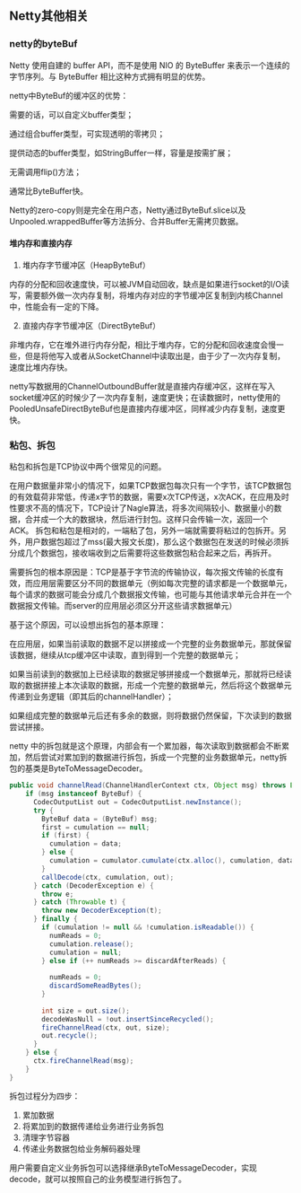 ## Netty其他相关

### netty的byteBuf

Netty 使用自建的 buffer API，而不是使用 NIO 的 ByteBuffer 来表示一个连续的字节序列。与 ByteBuffer 相比这种方式拥有明显的优势。 

netty中ByteBuf的缓冲区的优势： 

需要的话，可以自定义buffer类型；

通过组合buffer类型，可实现透明的零拷贝；

提供动态的buffer类型，如StringBuffer一样，容量是按需扩展；

无需调用flip()方法；

通常比ByteBuffer快。

Netty的zero-copy则是完全在用户态，Netty通过ByteBuf.slice以及Unpooled.wrappedBuffer等方法拆分、合并Buffer无需拷贝数据。

#### 堆内存和直接内存

1) 堆内存字节缓冲区（HeapByteBuf）

内存的分配和回收速度快，可以被JVM自动回收，缺点是如果进行socket的I/O读写，需要额外做一次内存复制，将堆内存对应的字节缓冲区复制到内核Channel中，性能会有一定的下降。

2) 直接内存字节缓冲区（DirectByteBuf）

非堆内存，它在堆外进行内存分配，相比于堆内存，它的分配和回收速度会慢一些，但是将他写入或者从SocketChannel中读取出是，由于少了一次内存复制，速度比堆内存快。

netty写数据用的ChannelOutboundBuffer就是直接内存缓冲区，这样在写入socket缓冲区的时候少了一次内存复制，速度更快；在读数据时，netty使用的PooledUnsafeDirectByteBuf也是直接内存缓冲区，同样减少内存复制，速度更快。

### 粘包、拆包

粘包和拆包是TCP协议中两个很常见的问题。

在用户数据量非常小的情况下，如果TCP数据包每次只有一个字节，该TCP数据包的有效载荷非常低，传递x字节的数据，需要x次TCP传送，x次ACK，在应用及时性要求不高的情况下，TCP设计了Nagle算法，将多次间隔较小、数据量小的数据，合并成一个大的数据块，然后进行封包。这样只会传输一次，返回一个ACK。
拆包和粘包是相对的，一端粘了包，另外一端就需要将粘过的包拆开。另外，用户数据包超过了mss(最大报文长度)，那么这个数据包在发送的时候必须拆分成几个数据包，接收端收到之后需要将这些数据包粘合起来之后，再拆开。

需要拆包的根本原因是：TCP是基于字节流的传输协议，每次报文传输的长度有效，而应用层需要区分不同的数据单元（例如每次完整的请求都是一个数据单元，每个请求的数据可能会分成几个数据报文传输，也可能与其他请求单元合并在一个数据报文传输。而server的应用层必须区分开这些请求数据单元）

基于这个原因，可以设想出拆包的基本原理：

在应用层，如果当前读取的数据不足以拼接成一个完整的业务数据单元，那就保留该数据，继续从tcp缓冲区中读取，直到得到一个完整的数据单元；

如果当前读到的数据加上已经读取的数据足够拼接成一个数据单元，那就将已经读取的数据拼接上本次读取的数据，形成一个完整的数据单元，然后将这个数据单元传递到业务逻辑（即其后的channelHandler）；

如果组成完整的数据单元后还有多余的数据，则将数据仍然保留，下次读到的数据尝试拼接。

netty 中的拆包就是这个原理，内部会有一个累加器，每次读取到数据都会不断累加，然后尝试对累加到的数据进行拆包，拆成一个完整的业务数据单元，netty拆包的基类是ByteToMessageDecoder。

```java
public void channelRead(ChannelHandlerContext ctx, Object msg) throws Exception {
    if (msg instanceof ByteBuf) {
      CodecOutputList out = CodecOutputList.newInstance();
      try {
        ByteBuf data = (ByteBuf) msg;
        first = cumulation == null;
        if (first) {
          cumulation = data;
        } else {
          cumulation = cumulator.cumulate(ctx.alloc(), cumulation, data);
        }
        callDecode(ctx, cumulation, out);
      } catch (DecoderException e) {
        throw e;
      } catch (Throwable t) {
        throw new DecoderException(t);
      } finally {
        if (cumulation != null && !cumulation.isReadable()) {
          numReads = 0;
          cumulation.release();
          cumulation = null;
        } else if (++ numReads >= discardAfterReads) {
          
          numReads = 0;
          discardSomeReadBytes();
        }
 
        int size = out.size();
        decodeWasNull = !out.insertSinceRecycled();
        fireChannelRead(ctx, out, size);
        out.recycle();
      }
    } else {
      ctx.fireChannelRead(msg);
    }
}
```

拆包过程分为四步：

1. 累加数据
2. 将累加到的数据传递给业务进行业务拆包
3. 清理字节容器
4. 传递业务数据包给业务解码器处理

用户需要自定义业务拆包可以选择继承ByteToMessageDecoder，实现decode，就可以按照自己的业务模型进行拆包了。